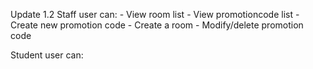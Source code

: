 Update 1.2
Staff user can: 
    - View room list
    - View promotioncode list
    - Create new promotion code
    - Create a room
    - Modify/delete promotion code

Student user can:


